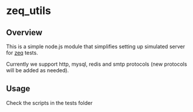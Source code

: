 # zeq_utils

## Overview

This is a simple node.js module that simplifies setting up simulated server for [zeq](https://github.com/MayamaTakeshi/zeq) tests.

Currently we support http, mysql, redis and smtp protocols (new protocols will be added as needed).

## Usage

Check the scripts in the tests folder

